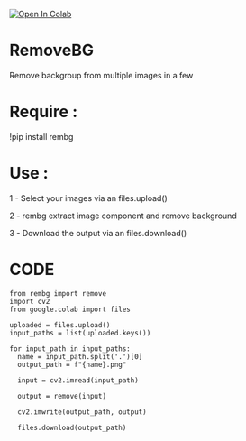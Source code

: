 [![Open In Colab](https://colab.research.google.com/assets/colab-badge.svg)](https://colab.research.google.com/github/reirualluap/RemoveBG/blob/main/RemoveBG.ipynb])

# RemoveBG
Remove backgroup from multiple images in a few

# Require : 
!pip install rembg

# Use : 

1 - Select your images via an files.upload()

2 - rembg extract image component and remove background

3 - Download the output via an files.download()

# CODE 

```
from rembg import remove
import cv2
from google.colab import files

uploaded = files.upload()
input_paths = list(uploaded.keys())

for input_path in input_paths:
  name = input_path.split('.')[0]
  output_path = f"{name}.png"

  input = cv2.imread(input_path)

  output = remove(input)

  cv2.imwrite(output_path, output)

  files.download(output_path)

```

